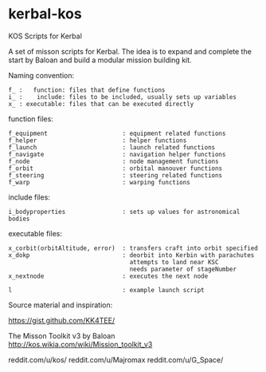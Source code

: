 # kerbal-kos
KOS Scripts for Kerbal

A set of misson scripts for Kerbal.
The idea is to expand and complete the start by Baloan and build a modular mission building kit.

Naming convention:

	f_ :   function: files that define functions
	i_ :    include: files to be included, usually sets up variables
	x_ : executable: files that can be executed directly

function files:

	f_equipment						: equipment related functions
	f_helper						: helper functions
	f_launch						: launch related functions
	f_navigate						: navigation helper functions
	f_node							: node management functions
	f_orbit							: orbital manouver functions
	f_steering						: steering related functions
	f_warp							: warping functions

include files:

	i_bodyproperties				: sets up values for astronomical bodies

executable files:

	x_corbit(orbitAltitude, error)	: transfers craft into orbit specified
	x_dokp							: deorbit into Kerbin with parachutes
									  attempts to land near KSC
									  needs parameter of stageNumber
	x_nextnode						: executes the next node

	l								: example launch script


Source material and inspiration:

https://gist.github.com/KK4TEE/

The Misson Toolkit v3 by Baloan
http://kos.wikia.com/wiki/Mission_toolkit_v3

reddit.com/u/kos/
reddit.com/u/Majromax
reddit.com/u/G_Space/
